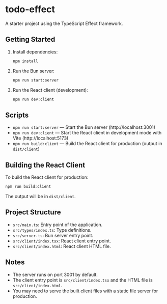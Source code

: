 # todo-effect

A starter project using the TypeScript Effect framework.

## Getting Started

1. Install dependencies:
   ```zsh
   npm install
   ```
2. Run the Bun server:
   ```zsh
   npm run start:server
   ```
3. Run the React client (development):
   ```zsh
   npm run dev:client
   ```

## Scripts

- `npm run start:server` — Start the Bun server (http://localhost:3001)
- `npm run dev:client` — Start the React client in development mode with Vite (http://localhost:5173)
- `npm run build:client` — Build the React client for production (output in `dist/client`)

## Building the React Client

To build the React client for production:

```zsh
npm run build:client
```

The output will be in `dist/client`.

## Project Structure

- `src/main.ts`: Entry point of the application.
- `src/types/index.ts`: Type definitions.
- `src/server.ts`: Bun server entry point.
- `src/client/index.tsx`: React client entry point.
- `src/client/index.html`: React client HTML file.

## Notes

- The server runs on port 3001 by default.
- The client entry point is `src/client/index.tsx` and the HTML file is `src/client/index.html`.
- You may need to serve the built client files with a static file server for production.
